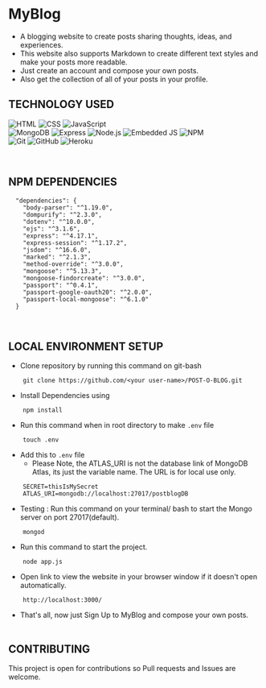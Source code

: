 # MyBlog

- A blogging website to create posts sharing thoughts, ideas, and experiences.
- This website also supports Markdown to create different text styles and make your posts more readable.
- Just create an account and compose your own posts.
- Also get the collection of all of your posts in your profile.

## TECHNOLOGY USED

![HTML](https://img.shields.io/badge/-HTML-333333?style=flat&logo=HTML5)
![CSS](https://img.shields.io/badge/-CSS-333333?style=flat&logo=CSS3&logoColor=1572B6)
![JavaScript](https://img.shields.io/badge/-JavaScript-333333?style=flat&logo=javascript)
<br>
![MongoDB](https://img.shields.io/badge/-MongoDB-333333?style=flat&logo=mongodb)
![Express](https://img.shields.io/badge/-ExpressJS-333333?style=flat&logo=express)
![Node.js](https://img.shields.io/badge/-Node.js-333333?style=flat&logo=node.js)
![Embedded JS](https://img.shields.io/badge/-Embedded%20JS-333333?style=flat&logo=ejs)
![NPM](https://img.shields.io/badge/-Npm-333333?style=flat&logo=npm&logoColor=white)
<br>
![Git](https://img.shields.io/badge/-Git-333333?style=flat&logo=git)
![GitHub](https://img.shields.io/badge/-GitHub-333333?style=flat&logo=github)
![Heroku](https://img.shields.io/badge/-Heroku-333333?style=flat&logo=heroku&logoColor=6567a5)

<br>

## NPM DEPENDENCIES

```
  "dependencies": {
    "body-parser": "^1.19.0",
    "dompurify": "^2.3.0",
    "dotenv": "^10.0.0",
    "ejs": "^3.1.6",
    "express": "^4.17.1",
    "express-session": "^1.17.2",
    "jsdom": "^16.6.0",
    "marked": "^2.1.3",
    "method-override": "^3.0.0",
    "mongoose": "^5.13.3",
    "mongoose-findorcreate": "^3.0.0",
    "passport": "^0.4.1",
    "passport-google-oauth20": "^2.0.0",
    "passport-local-mongoose": "^6.1.0"
  }
```

<br>

## LOCAL ENVIRONMENT SETUP

- Clone repository by running this command on git-bash

```
    git clone https://github.com/<your user-name>/POST-O-BLOG.git
```

- Install Dependencies using

```
    npm install
```

- Run this command when in root directory to make `.env` file

```
    touch .env
```

- Add this to `.env` file
  - Please Note, the ATLAS_URI is not the database link of MongoDB Atlas, its just the variable name. The URL is for local use only.

```
    SECRET=thisIsMySecret
    ATLAS_URI=mongodb://localhost:27017/postblogDB
```

- Testing : Run this command on your terminal/ bash to start the Mongo server on port 27017(default).

```
    mongod
```

- Run this command to start the project.

```
    node app.js
```

- Open link to view the website in your browser window if it doesn't open automatically.

```
    http://localhost:3000/
```

- That's all, now just Sign Up to MyBlog and compose your own posts.
  <br>
  <br>

## CONTRIBUTING

This project is open for contributions so Pull requests and Issues are welcome.
